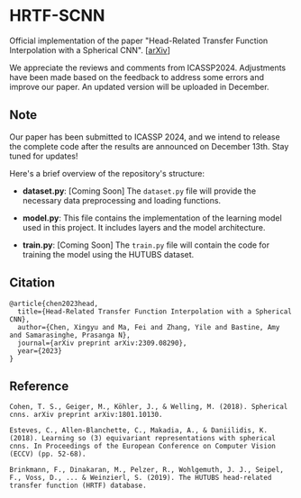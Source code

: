 # HRTF-SCNN
Official implementation of the paper "Head-Related Transfer Function Interpolation with a Spherical CNN".
[[arXiv](https://arxiv.org/abs/2307.14013)]

We appreciate the reviews and comments from ICASSP2024. Adjustments have been made based on the feedback to address some errors and improve our paper. An updated version will be uploaded in December.

##  Note
Our paper has been submitted to ICASSP 2024, and we intend to release the complete code after the results are announced on December 13th. Stay tuned for updates!

Here's a brief overview of the repository's structure:

- **dataset.py**: [Coming Soon] The `dataset.py` file will provide the necessary data preprocessing and loading functions. 

- **model.py**: This file contains the implementation of the learning model used in this project. It includes layers and the model architecture.

- **train.py**: [Coming Soon] The `train.py` file will contain the code for training the model using the HUTUBS dataset. 


## Citation
```
@article{chen2023head,
  title={Head-Related Transfer Function Interpolation with a Spherical CNN},
  author={Chen, Xingyu and Ma, Fei and Zhang, Yile and Bastine, Amy and Samarasinghe, Prasanga N},
  journal={arXiv preprint arXiv:2309.08290},
  year={2023}
}
```
## Reference
```
Cohen, T. S., Geiger, M., Köhler, J., & Welling, M. (2018). Spherical cnns. arXiv preprint arXiv:1801.10130.

Esteves, C., Allen-Blanchette, C., Makadia, A., & Daniilidis, K. (2018). Learning so (3) equivariant representations with spherical cnns. In Proceedings of the European Conference on Computer Vision (ECCV) (pp. 52-68).

Brinkmann, F., Dinakaran, M., Pelzer, R., Wohlgemuth, J. J., Seipel, F., Voss, D., ... & Weinzierl, S. (2019). The HUTUBS head-related transfer function (HRTF) database.
```
